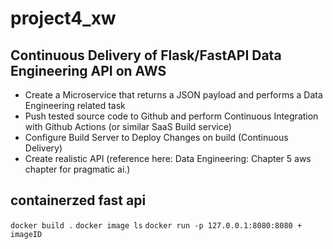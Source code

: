 # project4_xw

## Continuous Delivery of Flask/FastAPI Data Engineering API on AWS

* Create a Microservice that returns a JSON payload and performs a Data Engineering related task
* Push tested source code to Github and perform Continuous Integration with Github Actions (or similar SaaS Build service)
* Configure Build Server to Deploy Changes on build (Continuous Delivery)
* Create realistic API (reference here: Data Engineering: Chapter 5 aws chapter for pragmatic ai.)


## containerzed fast api
`docker build .`
`docker image ls`
`docker run -p 127.0.0.1:8080:8080 + imageID`


##